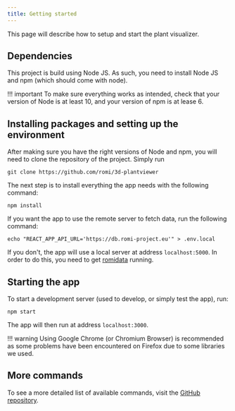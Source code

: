 ```yaml
---
title: Getting started
---
```


This page will describe how to setup and start the plant visualizer.

## Dependencies

This project is build using Node JS. As such, you need to install
Node JS and npm (which should come with node).

!!! important
    To make sure everything works as intended, check
    that your version of Node is at least 10, and your version
    of npm is at lease 6.
    
## Installing packages and setting up the environment

After making sure you have the right versions of Node and npm, you will need
to clone the repository of the project. Simply run

```
git clone https://github.com/romi/3d-plantviewer
```

The next step is to install everything the app needs with the following command:

```
npm install
```

If you want the app to use the remote server to fetch data, run the following 
command:

```
echo "REACT_APP_API_URL='https://db.romi-project.eu'" > .env.local
```

If you don't, the app will use a local server at address `localhost:5000`.
In order to do this, you need to get
[romidata](https://github.com/romi/romidata) running.

## Starting the app

To start a development server (used to develop, or simply test the app), run:

```
npm start
```

The app will then run at address `localhost:3000`.

!!! warning
    Using Google Chrome (or Chromium Browser) is recommended as some
    problems have been encountered on Firefox due to some libraries we used.

## More commands

To see a more detailed list of available commands, visit the
[GitHub repository](https://github.com/romi/3d-plantviewer).
